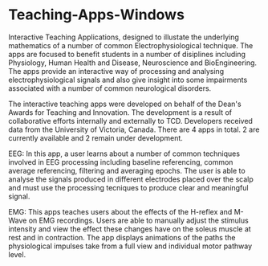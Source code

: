 # Teaching-Apps-Windows

Interactive Teaching Applications, designed to illustate the underlying mathematics of a number of common Electrophysiological technique. The apps are focused to benefit students in a number of disiplines including Physiology, Human Health and Disease, Neuroscience and BioEngineering. The apps provide an interactive way of processing and analysing electrophysiological signals and also give insight into some  impairments associated with a number of common neurological disorders. 

The interactive teaching apps were developed on behalf of the Dean's Awards for Teaching and Innovation. The development is a result of collaborative efforts internally and externally to TCD. Developers received data from the University of Victoria, Canada. There are 4 apps in total. 2 are currently available and 2 remain under development.

EEG: In this app, a user learns about a number of common techniques involved in EEG processing including baseline referencing, common average referencing, filtering and averaging epochs. The user is able to analyse the signals produced in different electrodes placed over the scalp and must use the processing tecniques to produce clear and meaningful signal. 

EMG: This apps teaches users about the effects of the H-reflex and M-Wave on EMG recordings. Users are able to manually adjust the stimulus intensity and view the effect these changes have on the soleus muscle at rest and in contraction. The app displays animations of the paths the physiological impulses take from a full view and individual motor pathway level. 
